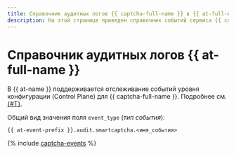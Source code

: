 ```yaml
---
title: Справочник аудитных логов {{ captcha-full-name }} в {{ at-full-name }}
description: На этой странице приведен справочник событий сервиса {{ captcha-name }}, отслеживаемых в {{ at-name }}.
---
```


# Справочник аудитных логов {{ at-full-name }}

В {{ at-name }} поддерживается отслеживание событий уровня конфигурации (Control Plane) для {{ captcha-full-name }}. Подробнее см. [{#T}](../audit-trails/concepts/format.md).

Общий вид значения поля `event_type` (_тип события_):

```text
{{ at-event-prefix }}.audit.smartcaptcha.<имя_события>
```

{% include [captcha-events](../_includes/audit-trails/events/captcha-events.md) %}
